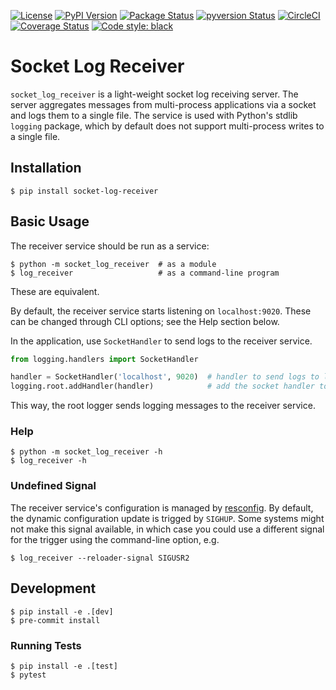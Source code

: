 [![License](https://img.shields.io/pypi/l/socket-log-receiver.svg)](https://pypi.org/project/socket-log-receiver/)
[![PyPI Version](https://badge.fury.io/py/socket-log-receiver.svg)](https://pypi.org/project/socket-log-receiver/)
[![Package Status](https://img.shields.io/pypi/status/socket-log-receiver.svg)](https://pypi.org/project/resconfig/)
[![pyversion Status](https://img.shields.io/pypi/pyversions/socket-log-receiver.svg)](https://img.shields.io/pypi/pyversions/socket-log-receiver.svg)
[![CircleCI](https://circleci.com/gh/okomestudio/socket-log-receiver.svg?style=shield)](https://circleci.com/gh/okomestudio/socket-log-receiver)
[![Coverage Status](https://coveralls.io/repos/github/okomestudio/socket-log-receiver/badge.svg?branch=development)](https://coveralls.io/github/okomestudio/socket-log-receiver?branch=development&kill_cache=1)
[![Code style: black](https://img.shields.io/badge/code%20style-black-000000.svg)](https://github.com/psf/black)


# Socket Log Receiver

`socket_log_receiver` is a light-weight socket log receiving server.
The server aggregates messages from multi-process applications via a
socket and logs them to a single file. The service is used with
Python's stdlib `logging` package, which by default does not support
multi-process writes to a single file.


## Installation

``` shell
$ pip install socket-log-receiver
```


## Basic Usage

The receiver service should be run as a service:

``` shell
$ python -m socket_log_receiver  # as a module
$ log_receiver                   # as a command-line program
```

These are equivalent.

By default, the receiver service starts listening on `localhost:9020`.
These can be changed through CLI options; see the Help section below.

In the application, use `SocketHandler` to send logs to the receiver
service.

``` python
from logging.handlers import SocketHandler

handler = SocketHandler('localhost', 9020)  # handler to send logs to localhost:9020
logging.root.addHandler(handler)            # add the socket handler to the root logger
```

This way, the root logger sends logging messages to the receiver service.

### Help

``` shell
$ python -m socket_log_receiver -h
$ log_receiver -h
```

### Undefined Signal

The receiver service's configuration is managed by
[resconfig](https://github.com/okomestudio/resconfig). By default, the
dynamic configuration update is trigged by `SIGHUP`. Some systems
might not make this signal available, in which case you could use a
different signal for the trigger using the command-line option, e.g.

``` shell
$ log_receiver --reloader-signal SIGUSR2
```


## Development

``` shell
$ pip install -e .[dev]
$ pre-commit install
```


### Running Tests

``` shell
$ pip install -e .[test]
$ pytest
```
